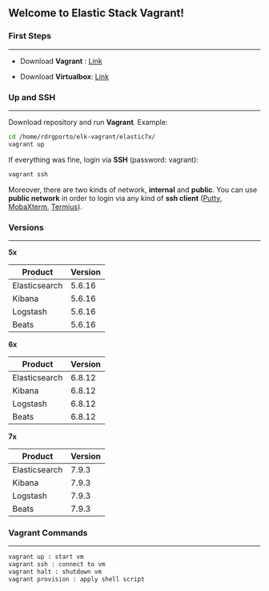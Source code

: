 ## Welcome to Elastic Stack Vagrant!

### First Steps
------

- Download **Vagrant** : [Link](https://www.vagrantup.com/downloads.html)

- Download **Virtualbox**: [Link](https://www.virtualbox.org/wiki/Downloads)

### Up and SSH
------

Download repository and run **Vagrant**. Example:

```bash
cd /home/rdrgporto/elk-vagrant/elastic7x/
vagrant up
```

If everything was fine, login via **SSH** (password: vagrant):

```bash
vagrant ssh
```

Moreover, there are two kinds of network, **internal** and **public**. You can use **public network** in order to login via any kind of **ssh client** ([Putty](https://www.putty.org/), [MobaXterm](https://mobaxterm.mobatek.net/), [Termius](https://www.termius.com/)).

### Versions
------

**5x**

| Product       | Version |
| ------------- | ------- |
| Elasticsearch | 5.6.16  |
| Kibana        | 5.6.16  |
| Logstash      | 5.6.16  |
| Beats         | 5.6.16  |

**6x**

| Product       | Version |
| ------------- | ------- |
| Elasticsearch | 6.8.12  |
| Kibana        | 6.8.12  |
| Logstash      | 6.8.12  |
| Beats         | 6.8.12  |

**7x**

| Product       | Version |
| ------------- | ------- |
| Elasticsearch | 7.9.3   |
| Kibana        | 7.9.3   |
| Logstash      | 7.9.3   |
| Beats         | 7.9.3   |

### Vagrant Commands
------

```bash
vagrant up : start vm
vagrant ssh : connect to vm
vagrant halt : shutdown vm
vagrant provision : apply shell script
```

